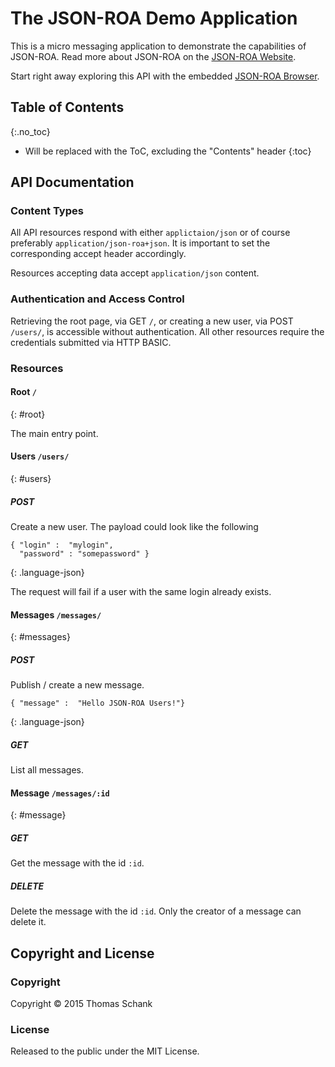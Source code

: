 The JSON-ROA Demo Application
=============================

This is a micro messaging application to demonstrate the capabilities of
JSON-ROA. Read more about JSON-ROA on the [JSON-ROA Website][]. 

Start right away exploring this API with the embedded [JSON-ROA Browser][].

## Table of Contents 
{:.no_toc}
* Will be replaced with the ToC, excluding the "Contents" header
{:toc}


## API Documentation

### Content Types 
All API resources respond with either `applictaion/json` or of course
preferably `application/json-roa+json`. It is important to set the
corresponding accept header accordingly. 

Resources accepting data accept `application/json` content. 

### Authentication and Access Control

Retrieving the root page, via GET `/`,  or creating a new user, via  POST
`/users/`,  is accessible without authentication. All other resources require
the credentials submitted via HTTP BASIC.

### Resources 

#### Root `/`
{: #root}

The main entry point. 

#### Users `/users/`
{: #users}

##### POST
Create a new user. The payload could look like the following 

    { "login" :  "mylogin",
      "password" : "somepassword" }
  {: .language-json}

The request will fail if a user with the same login already exists. 

#### Messages `/messages/`
{: #messages}

##### POST

Publish / create a new message. 

    { "message" :  "Hello JSON-ROA Users!"}
  {: .language-json}

##### GET

List all messages.

#### Message `/messages/:id`
{: #message}

##### GET

Get the message with the id `:id`.

##### DELETE

Delete the message with the id `:id`. Only the creator of a 
message can delete it. 

## Copyright and License

### Copyright 

Copyright © 2015 Thomas Schank 

### License

Released to the public under the MIT License. 


  [JSON-ROA Browser]: /api-browser/index.html#/
  [JSON-ROA Website]: http://json-roa.github.io/


